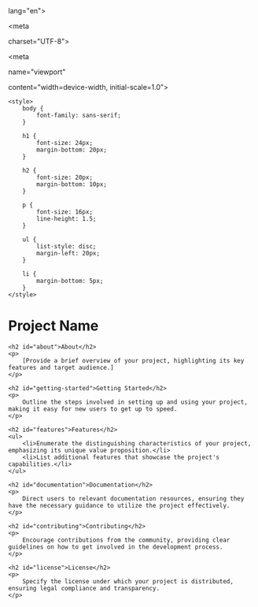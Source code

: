 <html
 
lang="en">

<head>

    
<meta
 
charset="UTF-8">

    
<meta
 
name="viewport"
 
content="width=device-width, initial-scale=1.0">

    
<title>Project Name</title>

    <style>
        body {
            font-family: sans-serif;
        }

        h1 {
            font-size: 24px;
            margin-bottom: 20px;
        }

        h2 {
            font-size: 20px;
            margin-bottom: 10px;
        }

        p {
            font-size: 16px;
            line-height: 1.5;
        }

        ul {
            list-style: disc;
            margin-left: 20px;
        }

        li {
            margin-bottom: 5px;
        }
    </style>
</head>
<body>
    <h1>Project Name</h1>

    <h2 id="about">About</h2>
    <p>
        [Provide a brief overview of your project, highlighting its key features and target audience.]
    </p>

    <h2 id="getting-started">Getting Started</h2>
    <p>
        Outline the steps involved in setting up and using your project, making it easy for new users to get up to speed.
    </p>

    <h2 id="features">Features</h2>
    <ul>
        <li>Enumerate the distinguishing characteristics of your project, emphasizing its unique value proposition.</li>
        <li>List additional features that showcase the project's capabilities.</li>
    </ul>

    <h2 id="documentation">Documentation</h2>
    <p>
        Direct users to relevant documentation resources, ensuring they have the necessary guidance to utilize the project effectively.
    </p>

    <h2 id="contributing">Contributing</h2>
    <p>
        Encourage contributions from the community, providing clear guidelines on how to get involved in the development process.
    </p>

    <h2 id="license">License</h2>
    <p>
        Specify the license under which your project is distributed, ensuring legal compliance and transparency.
    </p>
</body>
</html>
